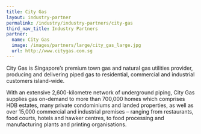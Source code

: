 ```yaml
---
title: City Gas
layout: industry-partner
permalink: /industry/industry-partners/city-gas
third_nav_title: Industry Partners
partner:
  name: City Gas
  image: /images/partners/large/city_gas_large.jpg
  url: http://www.citygas.com.sg
---
```

City Gas is Singapore’s premium town gas and natural gas utilities provider, producing and delivering piped gas to residential, commercial and industrial customers island-wide.

With an extensive 2,600-kilometre network of underground piping, City Gas supplies gas on-demand to more than 700,000 homes which comprises HDB estates, many private condominiums and landed properties, as well as over 15,000 commercial and industrial premises – ranging from restaurants, food courts, hotels and hawker centres, to food processing and manufacturing plants and printing organisations.
